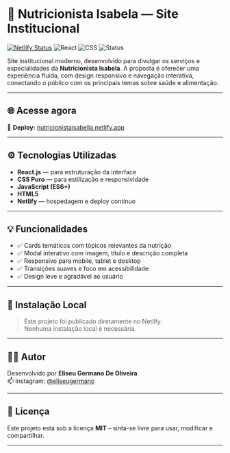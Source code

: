 # 🥦 Nutricionista Isabela &mdash; Site Institucional

[![Netlify Status](https://api.netlify.com/api/v1/badges/6e04e9b5-xxxx-xxxx-xxxx-xxxxxxxxxxxx/deploy-status)](https://app.netlify.com/sites/nutricionistaisabella/deploys)
![React](https://img.shields.io/badge/React-18.x-blue)
![CSS](https://img.shields.io/badge/CSS-100%25-lightblue)
![Status](https://img.shields.io/badge/Status-Online-brightgreen)

Site institucional moderno, desenvolvido para divulgar os serviços e especialidades da **Nutricionista Isabela**. A proposta é oferecer uma experiência fluida, com design responsivo e navegação interativa, conectando o público com os principais temas sobre saúde e alimentação.

---

## 🌐 Acesse agora

🔗 **Deploy:** [nutricionistaisabella.netlify.app](https://nutricionistaisabella.netlify.app)

---

## ⚙️ Tecnologias Utilizadas

- **React.js** — para estruturação da interface
- **CSS Puro** — para estilização e responsividade
- **JavaScript (ES6+)**
- **HTML5**
- **Netlify** — hospedagem e deploy contínuo

---

## 💡 Funcionalidades

- ✅ Cards temáticos com tópicos relevantes da nutrição
- ✅ Modal interativo com imagem, título e descrição completa
- ✅ Responsivo para mobile, tablet e desktop
- ✅ Transições suaves e foco em acessibilidade
- ✅ Design leve e agradável ao usuário

---

## 🚫 Instalação Local

> Este projeto foi publicado diretamente no Netlify.  
> Nenhuma instalação local é necessária.

---

## 👨‍💻 Autor

Desenvolvido por **Eliseu Germano De Oliveira**  
📫 Instagram: [@eliseugermano]()

---

## 📄 Licença

Este projeto está sob a licença **MIT** – sinta-se livre para usar, modificar e compartilhar.

---

